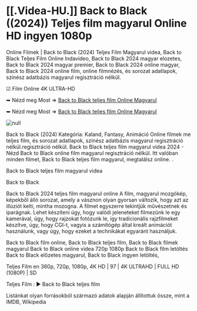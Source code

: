 # [[.Videa-HU.]] Back to Black ((2024)) Teljes film magyarul Online HD ingyen 1080p

Online Filmek | Back to Black (2024) Teljes Film Magyarul videa, Back to Black Teljes Film Online Indavideo, Back to Black 2024 magyar elozetes, Back to Black 2024 magyar premier, Back to Black 2024 online magyar, Back to Black 2024 online film, online filmnézés, és sorozat adatlapok, színész adatbázis magyarul regisztráció nélkül.

☑ Film Online 4K ULTRA-HD

➥ Nézd meg Most => [Back to Black teljes film Online Magyarul](https://filmhd.cloud/movie/998846/back-to-black-gityub)

➥ Nézd meg Most => [Back to Black teljes film Online Magyarul](https://filmhd.cloud/movie/998846/back-to-black-gityub)

<a href="https://filmhd.cloud/movie/998846/back-to-black-gityub" rel="nofollow" data-target="animated-image.originalLink"><img src="https://camo.githubusercontent.com/abb2148613ed2c31b6fd5c164e6a142c9074d86e9468c674b26300adbf87c7f7/68747470733a2f2f7374617469632e7769787374617469632e636f6d2f6d656469612f3835356132355f30343362356162656234616534643335616330303331393865376665353665647e6d76322e676966" alt="null" data-canonical-src="https://static.wixstatic.com/media/855a25_043b5abeb4ae4d35ac003198e7fe56ed~mv2.gif" style="max-width: 100%; display: inline-block;" data-target="animated-image.originalImage"></a>


Back to Black (2024) Kategória: Kaland, Fantasy, Animáció Online filmek me teljes film, és sorozat adatlapok, színész adatbázis magyarul regisztráció nélkül.regisztráció nélkül. Back to Black teljes film magyarul videa 2024 - Nézd Back to Black online film magyarul regisztráció nélkül. Itt valóban minden filmet, Back to Black teljes film magyarul, megtalálsz online. .

Back to Black teljes film magyarul videa

Back to Black

Back to Black 2024 teljes film magyarul online A film, magyarul mozgókép, képekből álló sorozat, amely a vásznon olyan gyorsan változik, hogy azt az illúziót kelti, mintha mozogna. A filmet egyszerre tekintjük művészetnek és iparágnak. Lehet készíteni úgy, hogy valódi jeleneteket filmezünk le egy kamerával, úgy, hogy rajzokat fotózunk le, így tradicionális rajzfilmeket készítve, úgy, hogy CGI-t, vagyis a számítógép által kreált animációt használunk, vagy úgy, hogy ezeket a technikákat egyaránt használjuk.

Back to Black film online, Back to Black teljes film, Back to Black filmek magyarul Back to Black online videa 720p 1080p Back to Black film letöltés Back to Black előzetes magyarul, Back to Black ingyen letöltés,

Teljes Film en 360p, 720p, 1080p, 4K HD | 97 | 4K ULTRAHD | FULL HD (1080P) | SD

Teljes Film : ► Back to Black teljes film

Listánkat olyan forrásokból származó adatok alapján állítottuk össze, mint a IMDB, Wikipedia
